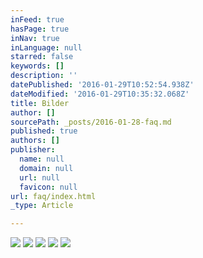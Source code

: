```yaml
---
inFeed: true
hasPage: true
inNav: true
inLanguage: null
starred: false
keywords: []
description: ''
datePublished: '2016-01-29T10:52:54.938Z'
dateModified: '2016-01-29T10:35:32.068Z'
title: Bilder
author: []
sourcePath: _posts/2016-01-28-faq.md
published: true
authors: []
publisher:
  name: null
  domain: null
  url: null
  favicon: null
url: faq/index.html
_type: Article

---
```

![](https://the-grid-user-content.s3-us-west-2.amazonaws.com/0357dc7a-c92c-4108-babf-66cf845b1630.jpg)
![](https://the-grid-user-content.s3-us-west-2.amazonaws.com/626a364c-d660-4286-a93d-eb6afc65e59f.jpg)
![](https://the-grid-user-content.s3-us-west-2.amazonaws.com/e9fffca1-58bc-4b29-a99f-e06cb1712dfc.jpg)
![](https://the-grid-user-content.s3-us-west-2.amazonaws.com/107b85fe-fa26-443a-8fb9-73fb2949fdbd.jpg)
![](https://the-grid-user-content.s3-us-west-2.amazonaws.com/ccecfe42-58bc-43e9-8e6b-e1ff3b15c790.jpg)